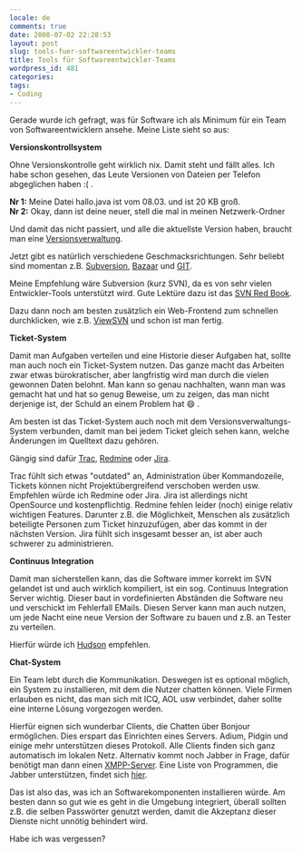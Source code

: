 ```yaml
---
locale: de
comments: true
date: 2008-07-02 22:28:53
layout: post
slug: tools-fuer-softwareentwickler-teams
title: Tools für Softwareentwickler-Teams
wordpress_id: 481
categories:
tags:
- Coding
---
```


Gerade wurde ich gefragt, was für Software ich als Minimum für ein Team von
Softwareentwicklern ansehe. Meine Liste sieht so aus:

**Versionskontrollsystem**

Ohne Versionskontrolle geht wirklich nix. Damit steht und fällt alles. Ich habe
schon gesehen, das Leute Versionen von Dateien per Telefon abgeglichen haben
:( .

**Nr 1:** Meine Datei hallo.java ist vom 08.03. und ist 20 KB groß.    
**Nr 2:** Okay, dann ist deine neuer, stell die mal in meinen Netzwerk-Ordner

Und damit das nicht passiert, und alle die aktuellste Version haben, braucht
man eine [Versionsverwaltung](http://de.wikipedia.org/wiki/Versionsverwaltung).

Jetzt gibt es natürlich verschiedene Geschmacksrichtungen. Sehr beliebt sind
momentan z.B. [Subversion](http://de.wikipedia.org/wiki/Subversion_(Software)),
[Bazaar](http://de.wikipedia.org/wiki/Bazaar) und
[GIT](http://de.wikipedia.org/wiki/GIT).

Meine Empfehlung wäre Subversion (kurz SVN), da es von sehr vielen
Entwickler-Tools unterstützt wird. Gute Lektüre dazu ist das [SVN Red Book](http://svnbook.red-bean.com/).

Dazu dann noch am besten zusätzlich ein Web-Frontend zum schnellen
durchklicken, wie z.B. [ViewSVN](http://viewsvn.berlios.de/) und schon ist man
fertig.

**Ticket-System**

Damit man Aufgaben verteilen und eine Historie dieser Aufgaben hat, sollte man
auch noch ein Ticket-System nutzen. Das ganze macht das Arbeiten zwar etwas
bürokratischer, aber langfristig wird man durch die vielen gewonnen Daten
belohnt. Man kann so genau nachhalten, wann man was gemacht hat und hat so
genug Beweise, um zu zeigen, das man nicht derjenige ist, der Schuld an einem
Problem hat :smile: .

Am besten ist das Ticket-System auch noch mit dem Versionsverwaltungs-System
verbunden, damit man bei jedem Ticket gleich sehen kann, welche Änderungen im
Quelltext dazu gehören.

Gängig sind dafür [Trac](http://trac.edgewall.org/),
[Redmine](http://www.redmine.org/) oder
[Jira](http://www.atlassian.com/software/jira/).

Trac fühlt sich etwas "outdated" an, Administration über Kommandozeile, Tickets
können nicht Projektübergreifend verschoben werden usw. Empfehlen würde ich
Redmine oder Jira. Jira ist allerdings nicht OpenSource und kostenpflichtig.
Redmine fehlen leider (noch) einige relativ wichtigen Features. Darunter z.B.
die Möglichkeit, Menschen als zusätzlich beteiligte Personen zum Ticket
hinzuzufügen, aber das kommt in der nächsten Version. Jira fühlt sich insgesamt
besser an, ist aber auch schwerer zu administrieren.

**Continuus Integration**

Damit man sicherstellen kann, das die Software immer korrekt im SVN gelandet
ist und auch wirklich kompiliert, ist ein sog. Continuus Integration Server
wichtig. Dieser baut in vordefinierten Abständen die Software neu und
verschickt im Fehlerfall EMails. Diesen Server kann man auch nutzen, um jede
Nacht eine neue Version der Software zu bauen und z.B. an Tester zu verteilen.

Hierfür würde ich [Hudson](http://hudson.dev.java.net) empfehlen.

**Chat-System**

Ein Team lebt durch die Kommunikation. Deswegen ist es optional möglich, ein
System zu installieren, mit dem die Nutzer chatten können. Viele Firmen
erlauben es nicht, das man sich mit ICQ, AOL usw verbindet, daher sollte eine
interne Lösung vorgezogen werden. 

Hierfür eignen sich wunderbar Clients, die Chatten über Bonjour ermöglichen.
Dies erspart das Einrichten eines Servers. Adium, Pidgin und einige mehr
unterstützen dieses Protokoll. Alle Clients finden sich ganz automatisch im
lokalen Netz. Alternativ kommt noch Jabber in Frage, dafür benötigt man dann
einen [XMPP-Server](http://de.wikipedia.org/wiki/XMPP). Eine Liste von
Programmen, die Jabber unterstützen,  findet sich
[hier](http://www.jabber.org/servers).

Das ist also das, was ich an Softwarekomponenten installieren würde. Am besten
dann so gut wie es geht in die Umgebung integriert, überall sollten z.B. die
selben Passwörter genutzt werden, damit die Akzeptanz dieser Dienste nicht
unnötig behindert wird.

Habe ich was vergessen?

